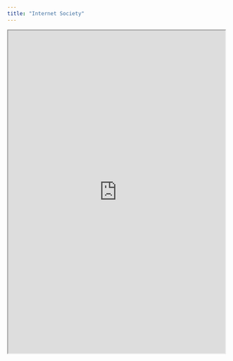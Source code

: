 ```yaml
---
title: "Internet Society"
---
```



<iframe height="750" width="100%" src="https://ewelton.github.io/ktest/wiki.html#Internet%20Society"></iframe>
